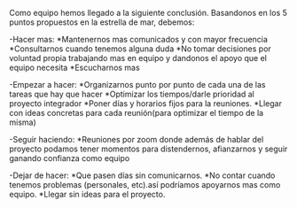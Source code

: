Como equipo hemos llegado a la siguiente conclusión. 
Basandonos en los 5 puntos propuestos en la estrella de mar, debemos:

-Hacer mas:
*Mantenernos mas comunicados y con mayor frecuencia
*Consultarnos cuando tenemos alguna duda
*No tomar decisiones por voluntad propia trabajando mas en equipo y dandonos el apoyo que el equipo necesita 
*Escucharnos mas

-Empezar a hacer:
*Organizarnos punto por punto de cada una de las tareas que hay que hacer 
*Optimizar los tiempos/darle prioridad al proyecto integrador
*Poner días y horarios fijos para la reuniones.
*Llegar con ideas concretas para cada reunión(para optimizar el tiempo de la misma)

-Seguir haciendo:
*Reuniones por zoom donde además de hablar del proyecto podamos tener momentos para distendernos, afianzarnos y seguir ganando confianza como equipo

-Dejar de hacer: 
*Que pasen días sin comunicarnos.
*No contar cuando tenemos problemas (personales, etc).así podríamos apoyarnos mas como equipo.
*Llegar sin ideas para el proyecto.
